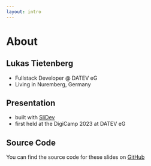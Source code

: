 ```yaml
---
layout: intro
---
```


# About

## Lukas Tietenberg

- Fullstack Developer @ DATEV eG
- Living in Nuremberg, Germany

## Presentation

- built with [SliDev](https://sli.dev)
- first held at the DigiCamp 2023 at DATEV eG

## Source Code

You can find the source code for these slides on [GitHub](https://github.com/sourcefranke/learning-logs-presentation)
